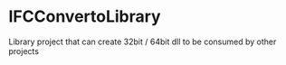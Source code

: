 # IFCConvertoLibrary
 Library project that can create 32bit / 64bit dll to be consumed by other projects
